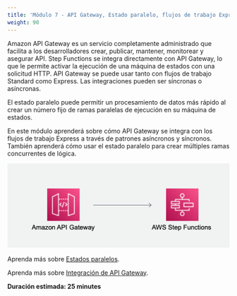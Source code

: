 ```yaml
---
title: 'Módulo 7 - API Gateway, Estado paralelo, flujos de trabajo Express'
weight: 90
---
```

Amazon API Gateway es un servicio completamente administrado que facilita a los desarrolladores crear, publicar, mantener, monitorear y asegurar API. Step Functions se integra directamente con API Gateway, lo que le permite activar la ejecución de una máquina de estados con una solicitud HTTP. API Gateway se puede usar tanto con flujos de trabajo Standard como Express. Las integraciones pueden ser síncronas o asíncronas.

El estado paralelo puede permitir un procesamiento de datos más rápido al crear un número fijo de ramas paralelas de ejecución en su máquina de estados.

En este módulo aprenderá sobre cómo API Gateway se integra con los flujos de trabajo Express a través de patrones asíncronos y síncronos. También aprenderá cómo usar el estado paralelo para crear múltiples ramas concurrentes de lógica.

![API Gateway to Step Functions architecture](/static/img/module-7/architecture.png)

Aprenda más sobre [Estados paralelos](https://docs.aws.amazon.com/step-functions/latest/dg/amazon-states-language-parallel-state.html).

Aprenda más sobre [Integración de API Gateway](https://docs.aws.amazon.com/apigateway/latest/developerguide/api-gateway-api-integration-types.html).

**Duración estimada: 25 minutes**
